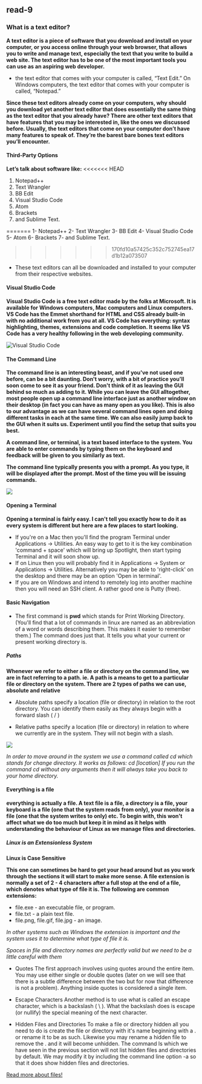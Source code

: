 ## read-9

### What is a text editor?

**A text editor is a piece of software that you download and install on your computer, or you access online through your web browser, that allows you to write and manage text, especially the text that you write to build a web site. The text editor has to be one of the most important tools you can use as an aspiring web developer.**
* the text editor that comes with your computer is called, “Text Edit.” On Windows computers, the text editor that comes with your computer is called, “Notepad.”

**Since these text editors already come on your computers, why should you download yet another text editor that does essentially the same thing as the text editor that you already have? There are other text editors that have features that you may be interested in, like the ones we discussed before. Usually, the text editors that come on your computer don’t have many features to speak of. They’re the barest bare bones text editors you’ll encounter.**

#### Third-Party Options
**Let’s talk about software like:**
<<<<<<< HEAD

1. Notepad++
2. Text Wrangler
3. BB Edit
4. Visual Studio Code
5. Atom
6. Brackets
7. and Sublime Text.

=======
1- Notepad++
2- Text Wrangler
3- BB Edit
4- Visual Studio Code
5- Atom
6- Brackets
7- and Sublime Text.
>>>>>>> 170fd10a57425c352c752745ea17d1b12a073507
* These text editors can all be downloaded and installed to your computer from their respective websites.

#### Visual Studio Code
**Visual Studio Code is a free text editor made by the folks at Microsoft. It is available for Windows computers, Mac computers and Linux computers. VS Code has the Emmet shorthand for HTML and CSS already built-in with no additional work from you at all. VS Code has everything: syntax highlighting, themes, extensions and code completion. It seems like VS Code has a very healthy following in the web developing community.**

![Visual Studio Code](https://upload.wikimedia.org/wikipedia/commons/thumb/9/9a/Visual_Studio_Code_1.35_icon.svg/1200px-Visual_Studio_Code_1.35_icon.svg.png)

#### The Command Line
**The command line is an interesting beast, and if you've not used one before, can be a bit daunting. Don't worry, with a bit of practice you'll soon come to see it as your friend. Don't think of it as leaving the GUI behind so much as adding to it. While you can leave the GUI alltogether, most people open up a command line interface just as another window on their desktop (in fact you can have as many open as you like). This is also to our advantage as we can have several command lines open and doing different tasks in each at the same time. We can also easily jump back to the GUI when it suits us. Experiment until you find the setup that suits you best.**

**A command line, or terminal, is a text based interface to the system. You are able to enter commands by typing them on the keyboard and feedback will be given to you similarly as text.**

**The command line typically presents you with a prompt. As you type, it will be displayed after the prompt. Most of the time you will be issuing commands.**

![](https://www.ictlounge.com/Images/command_line_interface_large.gif)


#### Opening a Terminal

**Opening a terminal is fairly easy. I can't tell you exactly how to do it as every system is different but here are a few places to start looking.**

* If you're on a Mac then you'll find the program Terminal under Applications -> Utilities. An easy way to get to it is the key combination 'command + space' which will bring up Spotlight, then start typing Terminal and it will soon show up.
* If on Linux then you will probably find it in Applications -> System or Applications -> Utilities. Alternatively you may be able to 'right-click' on the desktop and there may be an option 'Open in terminal'.
* If you are on Windows and intend to remotely log into another machine then you will need an SSH client. A rather good one is Putty (free).

#### Basic Navigation
- The first command is **pwd** which stands for Print Working Directory. (You'll find that a lot of commands in linux are named as an abbreviation of a word or words describing them. This makes it easier to remember them.) The command does just that. It tells you what your current or present working directory is.

##### Paths
**Whenever we refer to either a file or directory on the command line, we are in fact referring to a path. ie. A path is a means to get to a particular file or directory on the system.
There are 2 types of paths we can use, absolute and relative**
* Absolute paths specify a location (file or directory) in relation to the root directory. You can identify them easily as they always begin with a forward slash ( / )

* Relative paths specify a location (file or directory) in relation to where we currently are in the system. They will not begin with a slash.

![](https://s2.studylib.net/store/data/005441378_1-199f4db3c92c35f93901f9c6626fbcc7.png)

*In order to move around in the system we use a command called cd which stands for change directory. It works as follows:*
*cd [location]
If you run the command cd without any arguments then it will always take you back to your home directory.*

#### Everything is a file

**everything is actually a file. A text file is a file, a directory is a file, your keyboard is a file (one that the system reads from only), your monitor is a file (one that the system writes to only) etc. To begin with, this won't affect what we do too much but keep it in mind as it helps with understanding the behaviour of Linux as we manage files and directories.**

##### Linux is an Extensionless System
**Linux is Case Sensitive**

**This one can sometimes be hard to get your head around but as you work through the sections it will start to make more sense. A file extension is normally a set of 2 - 4 characters after a full stop at the end of a file, which denotes what type of file it is. The following are common extensions:**

* file.exe - an executable file, or program.
* file.txt - a plain text file.
* file.png, file.gif, file.jpg - an image.

*In other systems such as Windows the extension is important and the system uses it to determine what type of file it is.*

*Spaces in file and directory names are perfectly valid but we need to be a little careful with them*

* Quotes
The first approach involves using quotes around the entire item. You may use either single or double quotes (later on we will see that there is a subtle difference between the two but for now that difference is not a problem). Anything inside quotes is considered a single item.
* Escape Characters
Another method is to use what is called an escape character, which is a backslash ( \ ). What the backslash does is escape (or nullify) the special meaning of the next character.

* Hidden Files and Directories
To make a file or directory hidden all you need to do is create the file or directory with it's name beginning with a . or rename it to be as such. Likewise you may rename a hidden file to remove the . and it will become unhidden. The command ls which we have seen in the previous section will not list hidden files and directories by default. We may modify it by including the command line option -a so that it does show hidden files and directories.

[Read more about files!](https://ryanstutorials.net/linuxtutorial/aboutfiles.php)



